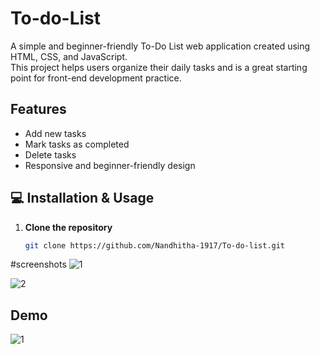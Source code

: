 
# To-do-List

A simple and beginner-friendly To-Do List web application created using HTML, CSS, and JavaScript.  
This project helps users organize their daily tasks and is a great starting point for front-end development practice.



## Features

- Add new tasks  
- Mark tasks as completed  
- Delete tasks  
- Responsive and beginner-friendly design 

## 💻 Installation & Usage

1. **Clone the repository**
   ```bash
   git clone https://github.com/Nandhitha-1917/To-do-list.git

#screenshots
![1](https://drive.google.com/file/d/1tucgOgVjptA2tte0BDUZX-Dxo_1Mxlnr/view)

![2](https://drive.google.com/file/d/1tucgOgVjptA2tte0BDUZX-Dxo_1Mxlnr/view)

## Demo

![1](https://drive.google.com/drive/folders/1oH4yFLyftUchwzAeMOCYoXtqplospoOg)

